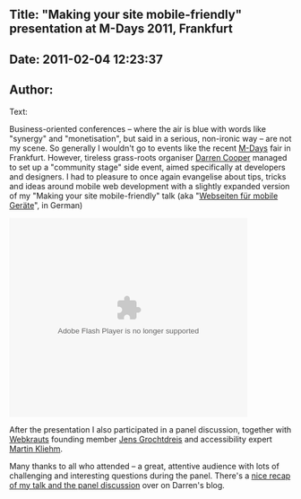 Title: "Making your site mobile-friendly" presentation at M-Days 2011, Frankfurt
----
Date: 2011-02-04 12:23:37
----
Author: 
----
Text:

Business-oriented conferences – where the air is blue with words like &quot;synergy&quot; and &quot;monetisation&quot;, but said in a serious, non-ironic way – are not my scene. So generally I wouldn&#39;t go to events like the recent <a href="http://m-days.de">M-Days</a> fair in Frankfurt. However, tireless grass-roots organiser <a href="http://www.dmr-solutions.com">Darren Cooper</a> managed to set up a &quot;community stage&quot; side event, aimed specifically at developers and designers. I had to pleasure to once again evangelise about tips, tricks and ideas around mobile web development with a slightly expanded version of my &quot;Making your site mobile-friendly&quot; talk (aka &quot;<a href="http://www.slideshare.net/redux/webseiten-fr-mobile-gerte-mdays-frankfurt-27012011">Webseiten für mobile Geräte</a>&quot;, in German)

<div style="width:425px" id="__ss_6717929">
<object id="__sse6717929" width="425" height="355"><param name="movie" value="http://static.slidesharecdn.com/swf/ssplayer2.swf?doc=m-days27-01-2011-110127050654-phpapp02&amp;stripped_title=webseiten-fr-mobile-gerte-mdays-frankfurt-27012011&amp;userName=redux" /><param name="allowFullScreen" value="true" /><param name="allowScriptAccess" value="never" /><embed name="__sse6717929" src="http://static.slidesharecdn.com/swf/ssplayer2.swf?doc=m-days27-01-2011-110127050654-phpapp02&amp;stripped_title=webseiten-fr-mobile-gerte-mdays-frankfurt-27012011&amp;userName=redux" type="application/x-shockwave-flash" allowfullscreen="true" width="425" height="355" allowscriptaccess="never" /></object>
</div>

After the presentation I also participated in a panel discussion, together with <a href="http://www.webkrauts.de">Webkrauts</a> founding member <a href="http://www.grochtdreis.de">Jens Grochtdreis</a> and accessibility expert <a href="http://learningtheworld.eu">Martin Kliehm</a>.

Many thanks to all who attended – a great, attentive audience with lots of challenging and interesting questions during the panel. There&#39;s a <a href="http://blog.dmr-solutions.com/2011/01/m-days-2011-apps-und-accessibility/">nice recap of my talk and the panel discussion</a> over on Darren&#39;s blog.
